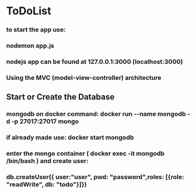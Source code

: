 # ToDoList
### to start the app use:
### nodemon app.js

### nodejs app can be found at 127.0.0.1:3000 (localhost:3000)

### Using the MVC (model-view-controller) architecture


## Start or Create the Database
### mongodb on docker command: docker run --name mongodb -d -p 27017:27017 mongo   
### if already made use: docker start mongodb

### enter the mongo container ( docker exec -it mongodb /bin/bash ) and create user:
### db.createUser({ user:"user", pwd: "password",roles: [{role: "readWrite", db: "todo"}]})